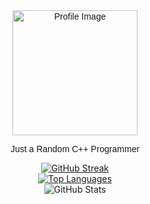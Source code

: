 <div align="center" style="font-family: 'Poppins', sans-serif;">
  <img src="https://avatars.githubusercontent.com/u/118761018?v=4" width="200" alt="Profile Image" />

  <div id="fun">
    <p>Just a Random C++ Programmer</p>
  </div>
</div>

<div align="center">
  <a href="https://git.io/streak-stats">
    <img src="http://github-readme-streak-stats.herokuapp.com?user=FlyNightSky&theme=dark&background=000000" alt="GitHub Streak" />
  </a><br>

  <a href="https://github.com/anuraghazra/github-readme-stats">
    <img src="https://github-readme-stats.vercel.app/api/top-langs/?username=FlyNightSky&layout=compact&theme=vision-friendly-dark" alt="Top Languages" />
  </a><br>

  <img src="https://github-readme-stats.vercel.app/api?username=FlyNightSky&show_icons=true&theme=dracula" alt="GitHub Stats" />
</div>

<link href="https://fonts.googleapis.com/css2?family=Poppins:wght@400;700&display=swap" rel="stylesheet">
